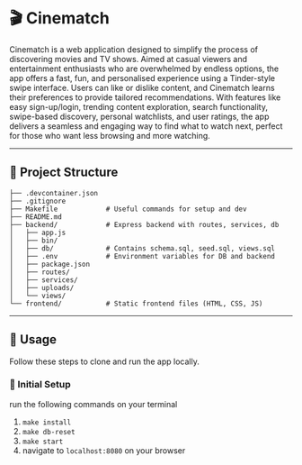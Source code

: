 # 🎬 Cinematch

Cinematch is a web application designed to simplify the process of discovering movies and TV shows. Aimed at casual viewers and entertainment enthusiasts who are overwhelmed by endless options, the app offers a fast, fun, and personalised experience using a Tinder-style swipe interface. Users can like or dislike content, and Cinematch learns their preferences to provide tailored recommendations. With features like easy sign-up/login, trending content exploration, search functionality, swipe-based discovery, personal watchlists, and user ratings, the app delivers a seamless and engaging way to find what to watch next, perfect for those who want less browsing and more watching.


---

## 🧰 Project Structure

```
├── .devcontainer.json
├── .gitignore
├── Makefile            # Useful commands for setup and dev
├── README.md
├── backend/            # Express backend with routes, services, db
│   ├── app.js
│   ├── bin/
│   ├── db/             # Contains schema.sql, seed.sql, views.sql
│   ├── .env            # Environment variables for DB and backend
│   ├── package.json
│   ├── routes/
│   ├── services/
│   ├── uploads/
│   └── views/
└── frontend/           # Static frontend files (HTML, CSS, JS)
```

---

## 🚀 Usage

Follow these steps to clone and run the app locally.

### 🔧 Initial Setup

run the following commands on your terminal

1. `make install`
2. `make db-reset`
3. `make start`
4. navigate to `localhost:8080` on your browser


